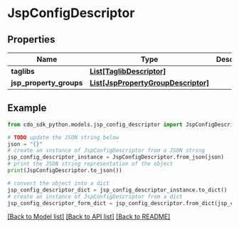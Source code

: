 # JspConfigDescriptor


## Properties

Name | Type | Description | Notes
------------ | ------------- | ------------- | -------------
**taglibs** | [**List[TaglibDescriptor]**](TaglibDescriptor.md) |  | [optional] 
**jsp_property_groups** | [**List[JspPropertyGroupDescriptor]**](JspPropertyGroupDescriptor.md) |  | [optional] 

## Example

```python
from cdo_sdk_python.models.jsp_config_descriptor import JspConfigDescriptor

# TODO update the JSON string below
json = "{}"
# create an instance of JspConfigDescriptor from a JSON string
jsp_config_descriptor_instance = JspConfigDescriptor.from_json(json)
# print the JSON string representation of the object
print(JspConfigDescriptor.to_json())

# convert the object into a dict
jsp_config_descriptor_dict = jsp_config_descriptor_instance.to_dict()
# create an instance of JspConfigDescriptor from a dict
jsp_config_descriptor_form_dict = jsp_config_descriptor.from_dict(jsp_config_descriptor_dict)
```
[[Back to Model list]](../README.md#documentation-for-models) [[Back to API list]](../README.md#documentation-for-api-endpoints) [[Back to README]](../README.md)


